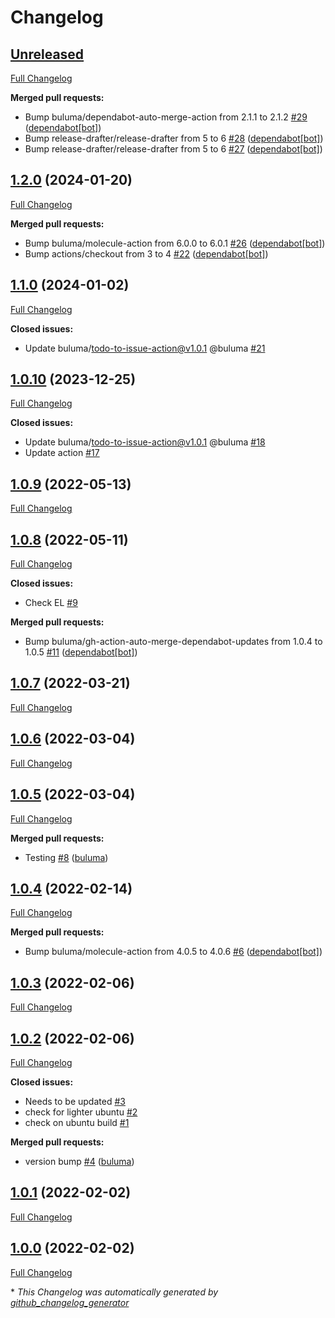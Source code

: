 # Changelog

## [Unreleased](https://github.com/buluma/ansible-role-etherpad/tree/HEAD)

[Full Changelog](https://github.com/buluma/ansible-role-etherpad/compare/1.2.0...HEAD)

**Merged pull requests:**

- Bump buluma/dependabot-auto-merge-action from 2.1.1 to 2.1.2 [\#29](https://github.com/buluma/ansible-role-etherpad/pull/29) ([dependabot[bot]](https://github.com/apps/dependabot))
- Bump release-drafter/release-drafter from 5 to 6 [\#28](https://github.com/buluma/ansible-role-etherpad/pull/28) ([dependabot[bot]](https://github.com/apps/dependabot))
- Bump release-drafter/release-drafter from 5 to 6 [\#27](https://github.com/buluma/ansible-role-etherpad/pull/27) ([dependabot[bot]](https://github.com/apps/dependabot))

## [1.2.0](https://github.com/buluma/ansible-role-etherpad/tree/1.2.0) (2024-01-20)

[Full Changelog](https://github.com/buluma/ansible-role-etherpad/compare/1.1.0...1.2.0)

**Merged pull requests:**

- Bump buluma/molecule-action from 6.0.0 to 6.0.1 [\#26](https://github.com/buluma/ansible-role-etherpad/pull/26) ([dependabot[bot]](https://github.com/apps/dependabot))
- Bump actions/checkout from 3 to 4 [\#22](https://github.com/buluma/ansible-role-etherpad/pull/22) ([dependabot[bot]](https://github.com/apps/dependabot))

## [1.1.0](https://github.com/buluma/ansible-role-etherpad/tree/1.1.0) (2024-01-02)

[Full Changelog](https://github.com/buluma/ansible-role-etherpad/compare/1.0.10...1.1.0)

**Closed issues:**

- Update buluma/todo-to-issue-action@v1.0.1 @buluma [\#21](https://github.com/buluma/ansible-role-etherpad/issues/21)

## [1.0.10](https://github.com/buluma/ansible-role-etherpad/tree/1.0.10) (2023-12-25)

[Full Changelog](https://github.com/buluma/ansible-role-etherpad/compare/1.0.9...1.0.10)

**Closed issues:**

- Update buluma/todo-to-issue-action@v1.0.1 @buluma [\#18](https://github.com/buluma/ansible-role-etherpad/issues/18)
- Update action [\#17](https://github.com/buluma/ansible-role-etherpad/issues/17)

## [1.0.9](https://github.com/buluma/ansible-role-etherpad/tree/1.0.9) (2022-05-13)

[Full Changelog](https://github.com/buluma/ansible-role-etherpad/compare/1.0.8...1.0.9)

## [1.0.8](https://github.com/buluma/ansible-role-etherpad/tree/1.0.8) (2022-05-11)

[Full Changelog](https://github.com/buluma/ansible-role-etherpad/compare/1.0.7...1.0.8)

**Closed issues:**

- Check EL [\#9](https://github.com/buluma/ansible-role-etherpad/issues/9)

**Merged pull requests:**

- Bump buluma/gh-action-auto-merge-dependabot-updates from 1.0.4 to 1.0.5 [\#11](https://github.com/buluma/ansible-role-etherpad/pull/11) ([dependabot[bot]](https://github.com/apps/dependabot))

## [1.0.7](https://github.com/buluma/ansible-role-etherpad/tree/1.0.7) (2022-03-21)

[Full Changelog](https://github.com/buluma/ansible-role-etherpad/compare/1.0.6...1.0.7)

## [1.0.6](https://github.com/buluma/ansible-role-etherpad/tree/1.0.6) (2022-03-04)

[Full Changelog](https://github.com/buluma/ansible-role-etherpad/compare/1.0.5...1.0.6)

## [1.0.5](https://github.com/buluma/ansible-role-etherpad/tree/1.0.5) (2022-03-04)

[Full Changelog](https://github.com/buluma/ansible-role-etherpad/compare/1.0.4...1.0.5)

**Merged pull requests:**

- Testing [\#8](https://github.com/buluma/ansible-role-etherpad/pull/8) ([buluma](https://github.com/buluma))

## [1.0.4](https://github.com/buluma/ansible-role-etherpad/tree/1.0.4) (2022-02-14)

[Full Changelog](https://github.com/buluma/ansible-role-etherpad/compare/1.0.3...1.0.4)

**Merged pull requests:**

- Bump buluma/molecule-action from 4.0.5 to 4.0.6 [\#6](https://github.com/buluma/ansible-role-etherpad/pull/6) ([dependabot[bot]](https://github.com/apps/dependabot))

## [1.0.3](https://github.com/buluma/ansible-role-etherpad/tree/1.0.3) (2022-02-06)

[Full Changelog](https://github.com/buluma/ansible-role-etherpad/compare/1.0.2...1.0.3)

## [1.0.2](https://github.com/buluma/ansible-role-etherpad/tree/1.0.2) (2022-02-06)

[Full Changelog](https://github.com/buluma/ansible-role-etherpad/compare/1.0.1...1.0.2)

**Closed issues:**

- Needs to be updated [\#3](https://github.com/buluma/ansible-role-etherpad/issues/3)
- check for lighter ubuntu [\#2](https://github.com/buluma/ansible-role-etherpad/issues/2)
- check on ubuntu build [\#1](https://github.com/buluma/ansible-role-etherpad/issues/1)

**Merged pull requests:**

- version bump [\#4](https://github.com/buluma/ansible-role-etherpad/pull/4) ([buluma](https://github.com/buluma))

## [1.0.1](https://github.com/buluma/ansible-role-etherpad/tree/1.0.1) (2022-02-02)

[Full Changelog](https://github.com/buluma/ansible-role-etherpad/compare/1.0.0...1.0.1)

## [1.0.0](https://github.com/buluma/ansible-role-etherpad/tree/1.0.0) (2022-02-02)

[Full Changelog](https://github.com/buluma/ansible-role-etherpad/compare/88d2d3431a6bbfed5fd40bb5239d91e760f540e9...1.0.0)



\* *This Changelog was automatically generated by [github_changelog_generator](https://github.com/github-changelog-generator/github-changelog-generator)*
